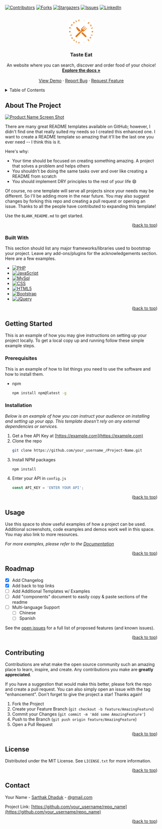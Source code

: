 <a name="readme-top"></a>

[![Contributors][contributors-shield]][contributors-url]
[![Forks][forks-shield]][forks-url]
[![Stargazers][stars-shield]][stars-url]
[![Issues][issues-shield]][issues-url]
[![LinkedIn][linkedin-shield]][linkedin-url]



<!-- PROJECT LOGO -->
<br />
<div align="center">
  <a href="https://github.com/sarthak-dhaduk/Taste-Eat">
    <img src="./admin/assets/img/favicon/favicon2.png" alt="Logo" width="80" height="80">
  </a>

  <h3 align="center">Taste Eat</h3>

  <p align="center">
    An website where you can search, discover and order food of your choice!
    <br />
    <a href="https://github.com/sarthak-dhaduk/Taste-Eat"><strong>Explore the docs »</strong></a>
    <br />
    <br />
    <a href="https://taste-eat.free.nf/">View Demo</a>
    ·
    <a href="https://github.com/sarthak-dhaduk/Taste-Eat/issues/new?labels=bug&template=bug-report---.md">Report Bug</a>
    ·
    <a href="https://github.com/sarthak-dhaduk/Taste-Eat/issues/new?labels=enhancement&template=feature-request---.md">Request Feature</a>
  </p>
</div>



<!-- TABLE OF CONTENTS -->
<details>
  <summary>Table of Contents</summary>
  <ol>
    <li>
      <a href="#about-the-project">About The Project</a>
      <ul>
        <li><a href="#built-with">Built With</a></li>
      </ul>
    </li>
    <li>
      <a href="#getting-started">Getting Started</a>
      <ul>
        <li><a href="#prerequisites">Prerequisites</a></li>
        <li><a href="#installation">Installation</a></li>
      </ul>
    </li>
    <li><a href="#usage">Usage</a></li>
    <li><a href="#roadmap">Roadmap</a></li>
    <li><a href="#contributing">Contributing</a></li>
    <li><a href="#contact">Contact</a></li>
  </ol>
</details>



<!-- ABOUT THE PROJECT -->
## About The Project

[![Product Name Screen Shot][product-screenshot]](https://example.com)

There are many great README templates available on GitHub; however, I didn't find one that really suited my needs so I created this enhanced one. I want to create a README template so amazing that it'll be the last one you ever need -- I think this is it.

Here's why:
* Your time should be focused on creating something amazing. A project that solves a problem and helps others
* You shouldn't be doing the same tasks over and over like creating a README from scratch
* You should implement DRY principles to the rest of your life :smile:

Of course, no one template will serve all projects since your needs may be different. So I'll be adding more in the near future. You may also suggest changes by forking this repo and creating a pull request or opening an issue. Thanks to all the people have contributed to expanding this template!

Use the `BLANK_README.md` to get started.

<p align="right">(<a href="#readme-top">back to top</a>)</p>



### Built With

This section should list any major frameworks/libraries used to bootstrap your project. Leave any add-ons/plugins for the acknowledgements section. Here are a few examples.

* [![PHP][PHP]][PHP-url]
* [![JavaScript][JavaScript]][JavaScript-url]
* [![MySql][MySql]][MySql-url]
* [![CSS][CSS]][CSS-url]
* [![HTML5][HTML5]][HTML5-url]
* [![Bootstrap][Bootstrap.com]][Bootstrap-url]
* [![JQuery][JQuery.com]][JQuery-url]

<p align="right">(<a href="#readme-top">back to top</a>)</p>



<!-- GETTING STARTED -->
## Getting Started

This is an example of how you may give instructions on setting up your project locally.
To get a local copy up and running follow these simple example steps.

### Prerequisites

This is an example of how to list things you need to use the software and how to install them.
* npm
  ```sh
  npm install npm@latest -g
  ```

### Installation

_Below is an example of how you can instruct your audience on installing and setting up your app. This template doesn't rely on any external dependencies or services._

1. Get a free API Key at [https://example.com](https://example.com)
2. Clone the repo
   ```sh
   git clone https://github.com/your_username_/Project-Name.git
   ```
3. Install NPM packages
   ```sh
   npm install
   ```
4. Enter your API in `config.js`
   ```js
   const API_KEY = 'ENTER YOUR API';
   ```

<p align="right">(<a href="#readme-top">back to top</a>)</p>



<!-- USAGE EXAMPLES -->
## Usage

Use this space to show useful examples of how a project can be used. Additional screenshots, code examples and demos work well in this space. You may also link to more resources.

_For more examples, please refer to the [Documentation](https://example.com)_

<p align="right">(<a href="#readme-top">back to top</a>)</p>



<!-- ROADMAP -->
## Roadmap

- [x] Add Changelog
- [x] Add back to top links
- [ ] Add Additional Templates w/ Examples
- [ ] Add "components" document to easily copy & paste sections of the readme
- [ ] Multi-language Support
    - [ ] Chinese
    - [ ] Spanish

See the [open issues](https://github.com/sarthak-dhaduk/Taste-Eat/issues) for a full list of proposed features (and known issues).

<p align="right">(<a href="#readme-top">back to top</a>)</p>



<!-- CONTRIBUTING -->
## Contributing

Contributions are what make the open source community such an amazing place to learn, inspire, and create. Any contributions you make are **greatly appreciated**.

If you have a suggestion that would make this better, please fork the repo and create a pull request. You can also simply open an issue with the tag "enhancement".
Don't forget to give the project a star! Thanks again!

1. Fork the Project
2. Create your Feature Branch (`git checkout -b feature/AmazingFeature`)
3. Commit your Changes (`git commit -m 'Add some AmazingFeature'`)
4. Push to the Branch (`git push origin feature/AmazingFeature`)
5. Open a Pull Request

<p align="right">(<a href="#readme-top">back to top</a>)</p>



<!-- LICENSE -->
## License

Distributed under the MIT License. See `LICENSE.txt` for more information.

<p align="right">(<a href="#readme-top">back to top</a>)</p>



<!-- CONTACT -->
## Contact

Your Name - [Sarthak Dhaduk](sarthakdhaduk1111@gmail.com) - [@gmail.com](sarthakdhaduk1111@gmail.com)

Project Link: [https://github.com/your_username/repo_name](https://github.com/your_username/repo_name)

<p align="right">(<a href="#readme-top">back to top</a>)</p>



<!-- MARKDOWN LINKS & IMAGES -->
<!-- https://www.markdownguide.org/basic-syntax/#reference-style-links -->
[contributors-shield]: https://img.shields.io/github/contributors/sarthak-dhaduk/Taste-Eat.svg?style=for-the-badge
[contributors-url]: https://github.com/sarthak-dhaduk/Taste-Eat/graphs/contributors
[forks-shield]: https://img.shields.io/github/forks/sarthak-dhaduk/Taste-Eat.svg?style=for-the-badge
[forks-url]: https://github.com/sarthak-dhaduk/Taste-Eat/network/members
[stars-shield]: https://img.shields.io/github/stars/sarthak-dhaduk/Taste-Eat.svg?style=for-the-badge
[stars-url]: https://github.com/sarthak-dhaduk/Taste-Eat/stargazers
[issues-shield]: https://img.shields.io/github/issues/sarthak-dhaduk/Taste-Eat.svg?style=for-the-badge
[issues-url]: https://github.com/sarthak-dhaduk/Taste-Eat/issues
[linkedin-shield]: https://img.shields.io/badge/-LinkedIn-black.svg?style=for-the-badge&logo=linkedin&colorB=555
[linkedin-url]: https://linkedin.com/in/othneildrew

[product-screenshot]: images/screenshot.png

[PHP]: https://img.shields.io/badge/php-000000?style=for-the-badge&logo=php&logoColor=purple
[PHP-url]: https://www.php.net/
[JavaScript]: https://img.shields.io/badge/javascript-fcdc00?style=for-the-badge&logo=javascript&logoColor=black
[JavaScript-url]: https://www.javascript.com/
[MySql]: https://img.shields.io/badge/mysql-35495E?style=for-the-badge&logo=mysql&logoColor=4FC08D
[MySql-url]: https://www.mysql.com/
[CSS]: https://img.shields.io/badge/css-blue?style=for-the-badge&logo=csslogoColor=white
[CSS-url]: https://www.w3.org/
[HTML5]: https://img.shields.io/badge/html5-FF2D20?style=for-the-badge&logo=html5&logoColor=white
[HTML5-url]: https://www.w3.org/
[Bootstrap.com]: https://img.shields.io/badge/Bootstrap-563D7C?style=for-the-badge&logo=bootstrap&logoColor=white
[Bootstrap-url]: https://getbootstrap.com
[JQuery.com]: https://img.shields.io/badge/jQuery-0769AD?style=for-the-badge&logo=jquery&logoColor=white
[JQuery-url]: https://jquery.com 
